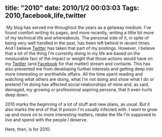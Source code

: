 title: "2010"
date: 2010/1/2 00:03:03
Tags: 2010,facebook,life,twitter
---
<p>&nbsp;My blog has served me throughout the years as a getaway medium. I've found comfort writing its pages, and more recently, writing a little bit more of my technical life and whereabouts. The personal side of it, in spite of being very well handled in the past, has been left behind in recent times. And I believe <a href="http://twitter.com">Twitter</a> has taken that part of my postings. However, I believe that a lot of the thing I'm currently doing in my life are based on the measurable fact of the impact or weight that those actions would have on my <a href="http://twitter.com/habanerd">Twitter</a> (and <a href="http://facebook.com/damog">Facebook</a> for that matter) stream and contacts. This has also prevented me from developing further interests and getting deep into more interesting or worthwhile affairs. All the time spent reading and watching what others are doing, what I'm not doing and show what I do or pretend I'm doing has affected social relationships of mine and, as said, damaged, my growing or professional aspiring persona, that it even hurts deep down.</p>
<p>2010 marks the beginning of a lot of stuff and new plans, as usual. But it also marks the end of that ill poison I'm usually infected with. I want to grow up and move on to more interesting matters, retake the life I'm supposed to live and spend with the people I deserve.</p>
<p>Here, then, is for 2010.</p>